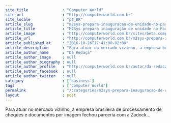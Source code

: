 ```yaml
---
site_title               : "Computer World"
site_url                 : "http://computerworld.com.br"
site_locale              : "pt_BR"
article_slug             : "m2sys-prepara-inauguracao-de-unidade-no-paraguai-para-atender-a-america-latina"
article_title            : "M2Sys prepara inauguração de unidade no Paraguai para atender à América Latina"
article_image            : "http://computerworld.com.br/sites/beta.computerworld.com.br/files/news_articles/m2sys_predio.png"
article_url              : "http://computerworld.com.br/m2sys-prepara-inauguracao-de-unidade-no-paraguai-para-atender-america-latina"
article_published_at     : "2016-10-26T17:41:00-02:00"
article_description      : "Para atuar no mercado vizinho, a empresa brasileira de processamento de cheques e documentos por imagem fechou parceria com a Zadock..."
article_author_name      : "Da Redaçã"
article_author_image     : null
article_author_biography : null
article_author_profile   : "http://computerworld.com.br/autor/da-redacao"
article_author_facebook  : null
article_author_twitter   : null
category                 : ['business']
tags                     : ['Computer World']
permalink                : "/:categories/m2sys-prepara-inauguracao-de-unidade-no-paraguai-para-atender-a-america-latina/"
layout                   : post
---
```


Para atuar no mercado vizinho, a empresa brasileira de processamento de cheques e documentos por imagem fechou parceria com a Zadock...
